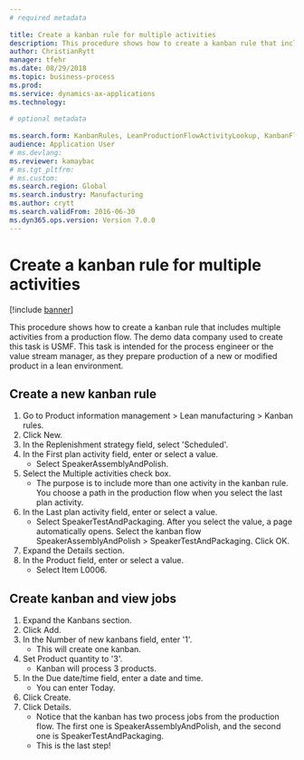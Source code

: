 ```yaml
--- 
# required metadata 
 
title: Create a kanban rule for multiple activities
description: This procedure shows how to create a kanban rule that includes multiple activities from a production flow. 
author: ChristianRytt
manager: tfehr 
ms.date: 08/29/2018
ms.topic: business-process 
ms.prod:  
ms.service: dynamics-ax-applications 
ms.technology:  
 
# optional metadata 
 
ms.search.form: KanbanRules, LeanProductionFlowActivityLookup, KanbanFlowSelection, InventItemIdLookupSimple, KanbanCreateScheduled, Kanban   
audience: Application User 
# ms.devlang:  
ms.reviewer: kamaybac
# ms.tgt_pltfrm:  
# ms.custom:  
ms.search.region: Global
ms.search.industry: Manufacturing
ms.author: crytt
ms.search.validFrom: 2016-06-30 
ms.dyn365.ops.version: Version 7.0.0 
---
```

# Create a kanban rule for multiple activities

[!include [banner](../../includes/banner.md)]

This procedure shows how to create a kanban rule that includes multiple activities from a production flow. The demo data company used to create this task is USMF. This task is intended for the process engineer or the value stream manager, as they prepare production of a new or modified product in a lean environment.


## Create a new kanban rule
1. Go to Product information management > Lean manufacturing > Kanban rules.
2. Click New.
3. In the Replenishment strategy field, select 'Scheduled'.
4. In the First plan activity field, enter or select a value.
    * Select SpeakerAssemblyAndPolish.  
5. Select the Multiple activities check box.
    * The purpose is to include more than one activity in the kanban rule. You choose a path in the production flow when you select the last plan activity.  
6. In the Last plan activity field, enter or select a value.
    * Select SpeakerTestAndPackaging. After you select the value, a page automatically opens. Select the kanban flow SpeakerAssemblyAndPolish > SpeakerTestAndPackaging. Click OK.  
7. Expand the Details section.
8. In the Product field, enter or select a value.
    * Select Item L0006.  

## Create kanban and view jobs
1. Expand the Kanbans section.
2. Click Add.
3. In the Number of new kanbans field, enter '1'.
    * This will create one kanban.  
4. Set Product quantity to '3'.
    * Kanban will process 3 products.  
5. In the Due date/time field, enter a date and time.
    * You can enter Today.  
6. Click Create.
7. Click Details.
    * Notice that the kanban has two process jobs from the production flow. The first one is SpeakerAssemblyAndPolish, and the second one is SpeakerTestAndPackaging.  
    * This is the last step!  

